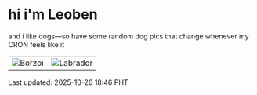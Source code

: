 # hi i'm Leoben

and i like dogs—so have some random dog pics that change whenever my CRON feels like it

|  |  |
|--------|----------|
| ![Borzoi](https://random-dog-vercel.vercel.app/api/random-borzoi?v=1761475587) | ![Labrador](https://random-dog-vercel.vercel.app/api/random-labrador?v=1761475587) |

Last updated: 2025-10-26 18:46 PHT
